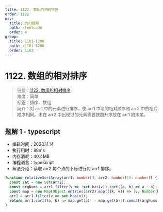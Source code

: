 ```yaml
---
title: 1122. 数组的相对排序
order: 1122
nav:
  title: 力扣题解
  path: /leetcode
  order: 4
group:
  title: 1101-1200
  path: /1101-1200
  order: 1101
---
```


# 1122. 数组的相对排序

> 链接：[1122. 数组的相对排序](https://leetcode-cn.com/problems/relative-sort-array/)  
> 难度：简单  
> 标签：排序、数组  
> 简介：对 arr1 中的元素进行排序，使 arr1 中项的相对顺序和 arr2 中的相对顺序相同。未在 arr2 中出现过的元素需要按照升序放在 arr1 的末尾。

## 题解 1 - typescript

- 编辑时间：2020.11.14
- 执行用时：88ms
- 内存消耗：40.4MB
- 编程语言：typescript
- 解法介绍：读取 arr2 每个点的下标进行对 arr1 排序。

```typescript
function relativeSortArray(arr1: number[], arr2: number[]): number[] {
  const set = new Set(arr2);
  const argNums = arr1.filter(v => !set.has(v)).sort((a, b) => a - b);
  const map = new Map(Object.entries(arr2).map(([k, v]) => [v, Number(k)]));
  arr1 = arr1.filter(v => set.has(v));
  return arr1.sort((a, b) => map.get(a)! - map.get(b)!).concat(argNums);
}
```

